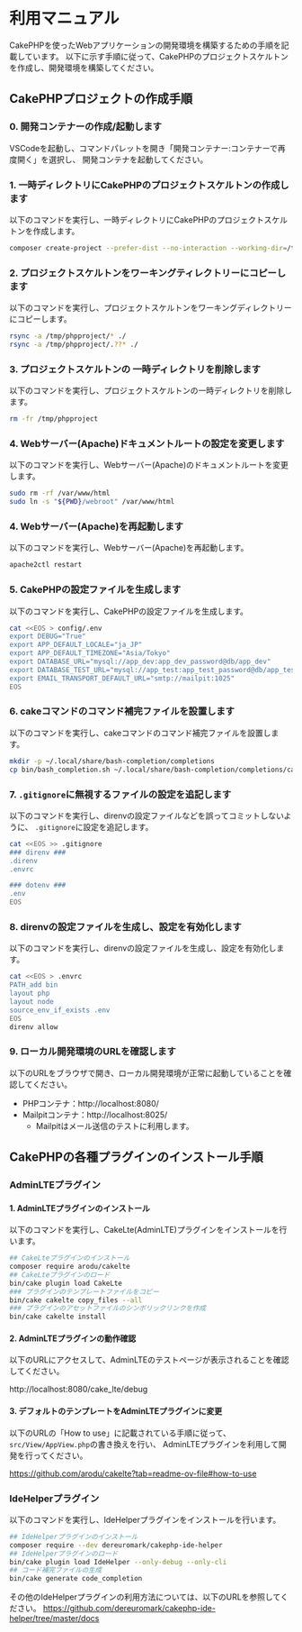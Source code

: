 利用マニュアル
=====================

CakePHPを使ったWebアプリケーションの開発環境を構築するための手順を記載しています。
以下に示す手順に従って、CakePHPのプロジェクトスケルトンを作成し、開発環境を構築してください。

CakePHPプロジェクトの作成手順
--------------------------

### 0. 開発コンテナーの作成/起動します

VSCodeを起動し、コマンドパレットを開き「開発コンテナー:コンテナーで再度開く」を選択し、
開発コンテナを起動してください。

### 1. 一時ディレクトリにCakePHPのプロジェクトスケルトンの作成します

以下のコマンドを実行し、一時ディレクトリにCakePHPのプロジェクトスケルトンを作成します。

```sh
composer create-project --prefer-dist --no-interaction --working-dir=/tmp cakephp/app:~5.0 phpproject
```

### 2. プロジェクトスケルトンをワーキングティレクトリーにコピーします

以下のコマンドを実行し、プロジェクトスケルトンをワーキングディレクトリーにコピーします。

```sh
rsync -a /tmp/phpproject/* ./
rsync -a /tmp/phpproject/.??* ./
```

### 3. プロジェクトスケルトンの 一時ディレクトリを削除します

以下のコマンドを実行し、プロジェクトスケルトンの一時ディレクトリを削除します。

```sh
rm -fr /tmp/phpproject
```

### 4. Webサーバー(Apache)ドキュメントルートの設定を変更します

以下のコマンドを実行し、Webサーバー(Apache)のドキュメントルートを変更します。

```sh
sudo rm -rf /var/www/html
sudo ln -s "${PWD}/webroot" /var/www/html
```

### 4. Webサーバー(Apache)を再起動します

以下のコマンドを実行し、Webサーバー(Apache)を再起動します。

```sh
apache2ctl restart
```

### 5. CakePHPの設定ファイルを生成します

以下のコマンドを実行し、CakePHPの設定ファイルを生成します。

```sh
cat <<EOS > config/.env
export DEBUG="True"
export APP_DEFAULT_LOCALE="ja_JP"
export APP_DEFAULT_TIMEZONE="Asia/Tokyo"
export DATABASE_URL="mysql://app_dev:app_dev_password@db/app_dev"
export DATABASE_TEST_URL="mysql://app_test:app_test_password@db/app_test"
export EMAIL_TRANSPORT_DEFAULT_URL="smtp://mailpit:1025"
EOS
```

### 6. cakeコマンドのコマンド補完ファイルを設置します

以下のコマンドを実行し、cakeコマンドのコマンド補完ファイルを設置します。

```sh
mkdir -p ~/.local/share/bash-completion/completions
cp bin/bash_completion.sh ~/.local/share/bash-completion/completions/cake
```

### 7. `.gitignore`に無視するファイルの設定を追記します

以下のコマンドを実行し、direnvの設定ファイルなどを誤ってコミットしないように、
`.gitignore`に設定を追記します。

```sh
cat <<EOS >> .gitignore
### direnv ###
.direnv
.envrc

### dotenv ###
.env
EOS
```

### 8. direnvの設定ファイルを生成し、設定を有効化します

以下のコマンドを実行し、direnvの設定ファイルを生成し、設定を有効化します。

```sh
cat <<EOS > .envrc
PATH_add bin
layout php
layout node
source_env_if_exists .env
EOS
direnv allow
```

### 9. ローカル開発環境のURLを確認します

以下のURLをブラウザで開き、ローカル開発環境が正常に起動していることを確認してください。

* PHPコンテナ：http://localhost:8080/
* Mailpitコンテナ：http://localhost:8025/
    * Mailpitはメール送信のテストに利用します。

CakePHPの各種プラグインのインストール手順
--------------------------

### AdminLTEプラグイン

#### 1. AdminLTEプラグインのインストール
以下のコマンドを実行し、CakeLte(AdminLTE)プラグインをインストールを行います。

```sh
## CakeLteプラグインのインストール
composer require arodu/cakelte
## CakeLteプラグインのロード
bin/cake plugin load CakeLte
### プラグインのテンプレートファイルをコピー
bin/cake cakelte copy_files --all
### プラグインのアセットファイルのシンボリックリンクを作成
bin/cake cakelte install
```

#### 2. AdminLTEプラグインの動作確認

以下のURLにアクセスして、AdminLTEのテストページが表示されることを確認してください。

http://localhost:8080/cake_lte/debug

#### 3. デフォルトのテンプレートをAdminLTEプラグインに変更

以下のURLの「How to use」に記載されている手順に従って、`src/View/AppView.php`の書き換えを行い、
AdminLTEプラグインを利用して開発を行ってください。

https://github.com/arodu/cakelte?tab=readme-ov-file#how-to-use

### IdeHelperプラグイン

以下のコマンドを実行し、IdeHelperプラグインをインストールを行います。

```sh
## IdeHelperプラグインのインストール
composer require --dev dereuromark/cakephp-ide-helper
## IdeHelperプラグインのロード
bin/cake plugin load IdeHelper --only-debug --only-cli
## コード補完ファイルの生成
bin/cake generate code_completion
```

その他のIdeHelperプラグインの利用方法については、以下のURLを参照してください。
https://github.com/dereuromark/cakephp-ide-helper/tree/master/docs
